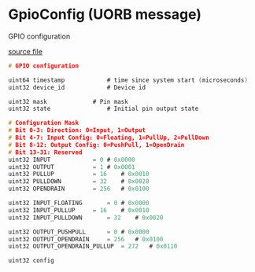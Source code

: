 # GpioConfig (UORB message)

GPIO configuration

[source file](https://github.com/PX4/PX4-Autopilot/blob/main/msg/GpioConfig.msg)

```c
# GPIO configuration

uint64 timestamp			# time since system start (microseconds)
uint32 device_id			# Device id

uint32 mask				# Pin mask
uint32 state				# Initial pin output state

# Configuration Mask
# Bit 0-3: Direction: 0=Input, 1=Output
# Bit 4-7: Input Config: 0=Floating, 1=PullUp, 2=PullDown
# Bit 8-12: Output Config: 0=PushPull, 1=OpenDrain
# Bit 13-31: Reserved
uint32 INPUT			= 0	# 0x0000
uint32 OUTPUT			= 1	# 0x0001
uint32 PULLUP			= 16	# 0x0010
uint32 PULLDOWN			= 32	# 0x0020
uint32 OPENDRAIN		= 256	# 0x0100

uint32 INPUT_FLOATING		= 0	# 0x0000
uint32 INPUT_PULLUP		= 16	# 0x0010
uint32 INPUT_PULLDOWN		= 32	# 0x0020

uint32 OUTPUT_PUSHPULL		= 0	# 0x0000
uint32 OUTPUT_OPENDRAIN		= 256	# 0x0100
uint32 OUTPUT_OPENDRAIN_PULLUP	= 272	# 0x0110

uint32 config

```
